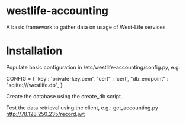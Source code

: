 # westlife-accounting
A basic framework to gather data on usage of West-Life services

# Installation

Populate basic configuration in /etc/westlife-accounting/config.py, e.g:

CONFIG = {
    'key': 'private-key.pem',
    "cert" : 'cert',
    "db_endpoint" : "sqlite:///westlife.db",
}

Create the database using the create_db script.

Test the data retrieval using the client, e.g.:
get_accounting.py http://78.128.250.235/record.jwt
